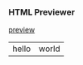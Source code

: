 ### HTML Previewer 

<p><a class="bookmarklet" href="javascript:(function()%7Blink%20%3D%20window.location.href%20%3Bpreview%20%3D%20%22https%3A%2F%2Fhtmlpreview.github.io%2F%3F%22%2Blink%3Bwindow.open(preview%2C%20%22_blank%22)%7D)()">preview</a>
</p>

<table>
	<tr>
		<td>hello</td>
	<td>world</tr>
	</tr>
</table>

